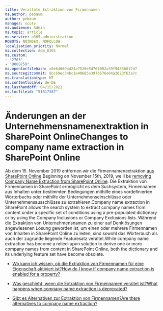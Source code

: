 ```yaml
---
title: Veraltete Extraktion von Firmennamen
ms.author: pebaum
author: pebaum
manager: scotv
ms.audience: Admin
ms.topic: article
ms.service: o365-administration
ROBOTS: NOINDEX, NOFOLLOW
localization_priority: Normal
ms.collection: Adm_O365
ms.custom:
- "2703"
- "9000759"
ms.openlocfilehash: a0e646694424e7526e8d761092a39f94356017d7
ms.sourcegitcommit: 8bc60ec34bc1e40685e3976576e04a2623f63a7c
ms.translationtype: MT
ms.contentlocale: de-DE
ms.lasthandoff: 04/15/2021
ms.locfileid: "51817387"
---
```

# <a name="changes-to-company-name-extraction-in-sharepoint-online"></a><span data-ttu-id="38f45-102">Änderungen an der Unternehmensnamenextraktion in SharePoint Online</span><span class="sxs-lookup"><span data-stu-id="38f45-102">Changes to company name extraction in SharePoint Online</span></span>

<span data-ttu-id="38f45-103">Ab dem 15. November 2019 entfernen wir die Firmennamenextraktion [aus SharePoint Online](https://docs.microsoft.com/sharepoint/changes-to-company-name-extraction-in-sharepoint-online).</span><span class="sxs-lookup"><span data-stu-id="38f45-103">Beginning on November 15th, 2019, we'll be [removing Company Name Extraction from SharePoint Online](https://docs.microsoft.com/sharepoint/changes-to-company-name-extraction-in-sharepoint-online).</span></span> <span data-ttu-id="38f45-104">Die Extraktion von Firmennamen in SharePoint ermöglicht es dem Suchsystem, Firmennamen aus Inhalten unter bestimmten Bedingungen mithilfe eines vordefinierten Wörterbuchs oder mithilfe der Unternehmenseinschlüsse oder Unternehmensausschlüsse zu extrahieren.</span><span class="sxs-lookup"><span data-stu-id="38f45-104">Company name extraction in SharePoint allows the search system to extract company names from content under a specific set of conditions using a pre-populated dictionary or by using the Company Inclusions or Company Exclusions lists.</span></span> <span data-ttu-id="38f45-105">Während die Extraktion von Unternehmensnamen zu einer auf Denklösungen angewiesenen Lösung geworden ist, um einen oder mehrere Firmennamen von Inhalten in SharePoint Online zu leiten, sind sowohl das Wörterbuch als auch der zugrunde liegende Featuresatz veraltet.</span><span class="sxs-lookup"><span data-stu-id="38f45-105">While company name extraction has become a relied-upon solution to derive one or more company names from content in SharePoint Online, both the dictionary and its underlying feature set have become obsolete.</span></span>

- [<span data-ttu-id="38f45-106">Wo kann ich wissen, ob die Extraktion von Firmennamen für eine Eigenschaft aktiviert ist?</span><span class="sxs-lookup"><span data-stu-id="38f45-106">How do I know if company name extraction is enabled for a property?</span></span>](https://docs.microsoft.com/sharepoint/changes-to-company-name-extraction-in-sharepoint-online#how-do-i-know-if-company-name-extraction-is-enabled-for-a-property)

- [<span data-ttu-id="38f45-107">Was geschieht, wenn die Extraktion von Firmennamen veraltet ist?</span><span class="sxs-lookup"><span data-stu-id="38f45-107">What happens when company name extraction is deprecated?</span></span>](https://docs.microsoft.com/sharepoint/changes-to-company-name-extraction-in-sharepoint-online#what-happens-when-company-name-extraction-is-deprecated) 

- [<span data-ttu-id="38f45-108">Gibt es Alternativen zur Extraktion von Firmennamen?</span><span class="sxs-lookup"><span data-stu-id="38f45-108">Are there alternatives to company name extraction?</span></span>](https://docs.microsoft.com/sharepoint/changes-to-company-name-extraction-in-sharepoint-online#are-there-alternatives-to-company-name-extraction) 